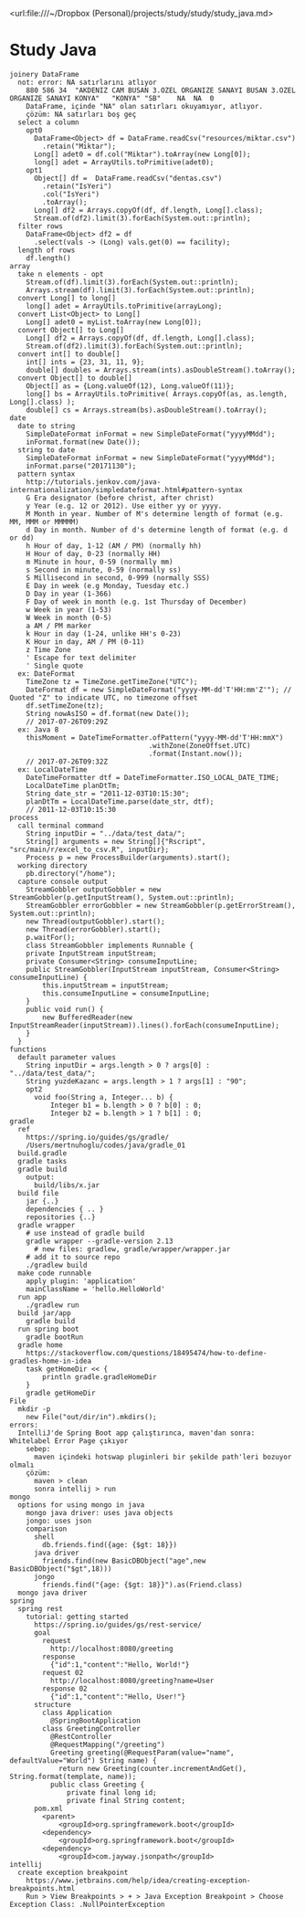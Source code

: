   <url:file:///~/Dropbox (Personal)/projects/study/study/study_java.md>

# Study Java

    joinery DataFrame
      not: error: NA satırlarını atlıyor
        880	586	34	"AKDENIZ CAM BUSAN 3.OZEL ORGANIZE SANAYI BUSAN 3.OZEL ORGANIZE SANAYI KONYA"	"KONYA"	"SB"	NA	NA	0
        DataFrame, içinde "NA" olan satırları okuyamıyor, atlıyor. 
        çözüm: NA satırları boş geç
      select a column
        opt0        
          DataFrame<Object> df = DataFrame.readCsv("resources/miktar.csv")
            .retain("Miktar");
          Long[] adet0 = df.col("Miktar").toArray(new Long[0]);
          long[] adet = ArrayUtils.toPrimitive(adet0);
        opt1
          Object[] df =  DataFrame.readCsv("dentas.csv")
            .retain("IsYeri")
            .col("IsYeri")
            .toArray();
          Long[] df2 = Arrays.copyOf(df, df.length, Long[].class);
          Stream.of(df2).limit(3).forEach(System.out::println);
      filter rows     
        DataFrame<Object> df2 = df
          .select(vals -> (Long) vals.get(0) == facility);
      length of rows
        df.length()
    array
      take n elements - opt
        Stream.of(df).limit(3).forEach(System.out::println); 
        Arrays.stream(df).limit(3).forEach(System.out::println);
      convert Long[] to long[]
        long[] adet = ArrayUtils.toPrimitive(arrayLong);
      convert List<Object> to Long[]
        Long[] adet0 = myList.toArray(new Long[0]);
      convert Object[] to Long[]
        Long[] df2 = Arrays.copyOf(df, df.length, Long[].class);
        Stream.of(df2).limit(3).forEach(System.out::println);
      convert int[] to double[]
        int[] ints = {23, 31, 11, 9};
        double[] doubles = Arrays.stream(ints).asDoubleStream().toArray();
      convert Object[] to double[]
        Object[] as = {Long.valueOf(12), Long.valueOf(11)};
        long[] bs = ArrayUtils.toPrimitive( Arrays.copyOf(as, as.length, Long[].class) );
        double[] cs = Arrays.stream(bs).asDoubleStream().toArray();
    date      
      date to string
        SimpleDateFormat inFormat = new SimpleDateFormat("yyyyMMdd");
        inFormat.format(new Date());
      string to date
        SimpleDateFormat inFormat = new SimpleDateFormat("yyyyMMdd");
        inFormat.parse("20171130");
      pattern syntax
        http://tutorials.jenkov.com/java-internationalization/simpledateformat.html#pattern-syntax
        G Era designator (before christ, after christ)
        y Year (e.g. 12 or 2012). Use either yy or yyyy.
        M Month in year. Number of M's determine length of format (e.g. MM, MMM or MMMMM)
        d Day in month. Number of d's determine length of format (e.g. d or dd)
        h Hour of day, 1-12 (AM / PM) (normally hh)
        H Hour of day, 0-23 (normally HH)
        m Minute in hour, 0-59 (normally mm)
        s Second in minute, 0-59 (normally ss)
        S Millisecond in second, 0-999 (normally SSS)
        E Day in week (e.g Monday, Tuesday etc.)
        D Day in year (1-366)
        F Day of week in month (e.g. 1st Thursday of December)
        w Week in year (1-53)
        W Week in month (0-5)
        a AM / PM marker
        k Hour in day (1-24, unlike HH's 0-23)
        K Hour in day, AM / PM (0-11)
        z Time Zone
        ' Escape for text delimiter
        ' Single quote
      ex: DateFormat
        TimeZone tz = TimeZone.getTimeZone("UTC");
        DateFormat df = new SimpleDateFormat("yyyy-MM-dd'T'HH:mm'Z'"); // Quoted "Z" to indicate UTC, no timezone offset
        df.setTimeZone(tz);
        String nowAsISO = df.format(new Date());
        // 2017-07-26T09:29Z
      ex: Java 8
        thisMoment = DateTimeFormatter.ofPattern("yyyy-MM-dd'T'HH:mmX")
                                      .withZone(ZoneOffset.UTC)
                                      .format(Instant.now());
        // 2017-07-26T09:32Z
      ex: LocalDateTime
        DateTimeFormatter dtf = DateTimeFormatter.ISO_LOCAL_DATE_TIME; 
        LocalDateTime planDtTm;
        String date_str = "2011-12-03T10:15:30";
        planDtTm = LocalDateTime.parse(date_str, dtf);
        // 2011-12-03T10:15:30
    process
      call terminal command        
        String inputDir = "../data/test_data/";
        String[] arguments = new String[]{"Rscript", "src/main/r/excel_to_csv.R", inputDir};
        Process p = new ProcessBuilder(arguments).start();
      working directory
        pb.directory("/home");
      capture console output
        StreamGobbler outputGobbler = new StreamGobbler(p.getInputStream(), System.out::println);
        StreamGobbler errorGobbler = new StreamGobbler(p.getErrorStream(), System.out::println);
        new Thread(outputGobbler).start();
        new Thread(errorGobbler).start();
        p.waitFor();      
        class StreamGobbler implements Runnable {
        private InputStream inputStream;
        private Consumer<String> consumeInputLine;
        public StreamGobbler(InputStream inputStream, Consumer<String> consumeInputLine) {
            this.inputStream = inputStream;
            this.consumeInputLine = consumeInputLine;
        }
        public void run() {
            new BufferedReader(new InputStreamReader(inputStream)).lines().forEach(consumeInputLine);
        }
      }
    functions
      default parameter values
        String inputDir = args.length > 0 ? args[0] : "../data/test_data/";
        String yuzdeKazanc = args.length > 1 ? args[1] : "90";
        opt2
          void foo(String a, Integer... b) {
              Integer b1 = b.length > 0 ? b[0] : 0;
              Integer b2 = b.length > 1 ? b[1] : 0;
    gradle
      ref
        https://spring.io/guides/gs/gradle/
        /Users/mertnuhoglu/codes/java/gradle_01
      build.gradle
      gradle tasks
      gradle build
        output:
          build/libs/x.jar
      build file
        jar {..}
        dependencies { .. }
        repositories {..}
      gradle wrapper
        # use instead of gradle build
        gradle wrapper --gradle-version 2.13
          # new files: gradlew, gradle/wrapper/wrapper.jar
        # add it to source repo
        ./gradlew build
      make code runnable
        apply plugin: 'application'
        mainClassName = 'hello.HelloWorld'
      run app 
        ./gradlew run
      build jar/app
        gradle build
      run spring boot
        gradle bootRun
      gradle home
        https://stackoverflow.com/questions/18495474/how-to-define-gradles-home-in-idea
        task getHomeDir << {
            println gradle.gradleHomeDir
        }
        gradle getHomeDir
    File
      mkdir -p
        new File("out/dir/in").mkdirs();
    errors:
      IntelliJ'de Spring Boot app çalıştırınca, maven'dan sonra: Whitelabel Error Page çıkıyor
        sebep:
          maven içindeki hotswap pluginleri bir şekilde path'leri bozuyor olmalı
        çözüm:
          maven > clean
          sonra intellij > run
    mongo
      options for using mongo in java
        mongo java driver: uses java objects
        jongo: uses json 
        comparison
          shell
            db.friends.find({age: {$gt: 18}})
          java driver
            friends.find(new BasicDBObject("age",new BasicDBObject("$gt",18)))
          jongo
            friends.find("{age: {$gt: 18}}").as(Friend.class)
      mongo java driver
    spring
      spring rest
        tutorial: getting started
          https://spring.io/guides/gs/rest-service/
          goal
            request
              http://localhost:8080/greeting
            response
              {"id":1,"content":"Hello, World!"}
            request 02
              http://localhost:8080/greeting?name=User
            response 02
              {"id":1,"content":"Hello, User!"}
          structure
            class Application
              @SpringBootApplication
            class GreetingController
              @RestController
              @RequestMapping("/greeting")
              Greeting greeting(@RequestParam(value="name", defaultValue="World") String name) {
                return new Greeting(counter.incrementAndGet(), String.format(template, name));
              public class Greeting {
                  private final long id;
                  private final String content;
          pom.xml
            <parent>
                <groupId>org.springframework.boot</groupId>
            <dependency>
                <groupId>org.springframework.boot</groupId>
            <dependency>
                <groupId>com.jayway.jsonpath</groupId>
    intellij
      create exception breakpoint
        https://www.jetbrains.com/help/idea/creating-exception-breakpoints.html
        Run > View Breakpoints > + > Java Exception Breakpoint > Choose Exception Class: .NullPointerException


